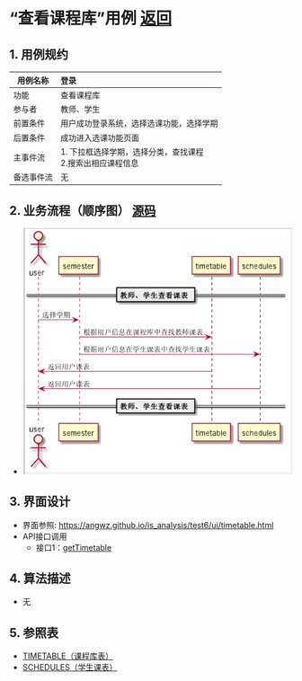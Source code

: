 # “查看课程库”用例 [返回](../README.md)

## 1. 用例规约

|用例名称|登录|
|-------|:-------------|
|功能|查看课程库|
|参与者|教师、学生|
|前置条件|用户成功登录系统，选择选课功能，选择学期|
|后置条件|成功进入选课功能页面|
|主事件流| 1. 下拉框选择学期，选择分类，查找课程<br/>2.搜索出相应课程信息|
|备选事件流| 无 |

## 2. 业务流程（顺序图） [源码](../src/schedules.puml)
- ![根据用户和学期查看课表](../根据用户和学期查看课表.png)

## 3. 界面设计
- 界面参照: https://angwz.github.io/is_analysis/test6/ui/timetable.html
- API接口调用
    - 接口1：[getTimetable](../api/getTimetable.md)

## 4. 算法描述
 - 无

## 5. 参照表

- [TIMETABLE（课程库表）](../DatabaseDesign.md/#TIMETABLE)
- [SCHEDULES（学生课表）](../DatabaseDesign.md/#SCHEDULES)